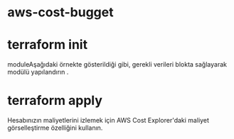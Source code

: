 # aws-cost-bugget


# terraform init

moduleAşağıdaki örnekte gösterildiği gibi, gerekli verileri blokta sağlayarak modülü yapılandırın .

# terraform apply

Hesabınızın maliyetlerini izlemek için AWS Cost Explorer'daki maliyet görselleştirme özelliğini kullanın.